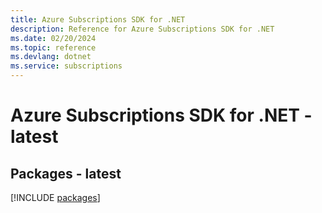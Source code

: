 ```yaml
---
title: Azure Subscriptions SDK for .NET
description: Reference for Azure Subscriptions SDK for .NET
ms.date: 02/20/2024
ms.topic: reference
ms.devlang: dotnet
ms.service: subscriptions
---
```

# Azure Subscriptions SDK for .NET - latest
## Packages - latest
[!INCLUDE [packages](subscriptions-index.md)]